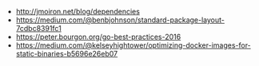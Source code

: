 - http://jmoiron.net/blog/dependencies
- https://medium.com/@benbjohnson/standard-package-layout-7cdbc8391fc1
- https://peter.bourgon.org/go-best-practices-2016
- https://medium.com/@kelseyhightower/optimizing-docker-images-for-static-binaries-b5696e26eb07
